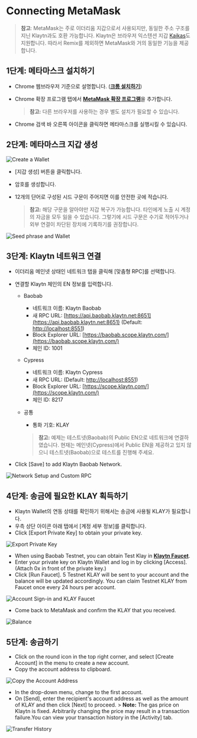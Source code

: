 # Connecting MetaMask <a id="connecting-metamask"></a>

> **참고**: MetaMask는 주로 이더리움 지갑으로서 사용되지만, 동일한 주소 구조를 지닌 Klaytn과도 호환 가능합니다. Klaytn은 브라우저 익스텐션 지갑 [Kaikas](../developer-tools/README.md#kaikas)도 지원합니다. 따라서 Remix를 제외하면 MetaMask와 거의 동일한 기능을 제공합니다.

## 1단계: 메타마스크 설치하기 <a id="install-metamask"></a>

* Chrome 웹브라우저 기준으로 설명합니다. ([**크롬 설치하기**](https://www.google.com/intl/en_us/chrome/))

* Chrome 확장 프로그램 탭에서 [**MetaMask 확장 프로그램**](https://chrome.google.com/webstore/detail/metamask/nkbihfbeogaeaoehlefnkodbefgpgknn?hl=en)을 추가합니다.

  > **참고:** 다른 브라우저를 사용하는 경우 별도 설치가 필요할 수 있습니다.

* Chrome 검색 바 오른쪽 아이콘을 클릭하면 메타마스크를 실행시킬 수 있습니다.

## 2단계: 메타마스크 지갑 생성 <a id="generate-a-metamask"></a>

![Create a Wallet](./img/new-to-metamask.png)

* [지갑 생성] 버튼을 클릭합니다.
* 암호를 생성합니다.
* 12개의 단어로 구성된 시드 구문이 주어지면 이를 안전한 곳에 적습니다.

  > **참고:** 해당 구문을 알아야만 지갑 복구가 가능합니다. 타인에게 노출 시 계정의 자금을 모두 잃을 수 있습니다. 그렇기에 시드 구문은 수기로 적어두거나 외부 연결이 차단된 장치에 기록하기를 권장합니다.

![Seed phrase and Wallet](./img/metamask-secret-backup.png)

## 3단계: Klaytn 네트워크 연결 <a id="connect-to-klaytn-network"></a>

* 이더리움 메인넷 상태인 네트워크 탭을 클릭해 [맞춤형 RPC]를 선택합니다.

* 연결할 Klaytn 체인의 EN 정보를 입력합니다.

  * Baobab
    * 네트워크 이름: Klaytn Baobab
    * 새 RPC URL: [https://api.baobab.klaytn.net:8651](https://api.baobab.klaytn.net:8651) (Default: [http://localhost:8551](http://localhost:8551/))
    * Block Explorer URL: [https://baobab.scope.klaytn.com/](https://baobab.scope.klaytn.com/)
    * 체인 ID: 1001
  * Cypress
    * 네트워크 이름: Klaytn Cypress
    * 새 RPC URL: (Default: [http://localhost:8551](http://localhost:8551/))
    * Block Explorer URL: [https://scope.klaytn.com/](https://scope.klaytn.com/)
    * 체인 ID: 8217
  * 공통
    * 통화 기호: KLAY

    > **참고:** 예제는 테스트넷(Baobab)의 Public EN으로 네트워크에 연결하였습니다. 현재는 메인넷(Cypress)에서 Public EN을 제공하고 있지 않으니 테스트넷(Baobab)으로 테스트를 진행해 주세요.

* Click [Save] to add Klaytn Baobab Network.

![Network Setup and Custom RPC](./img/metamask-add-baobab.png)

## 4단계: 송금에 필요한 KLAY 획득하기 <a id="obtain-klay-to-make-a-transaction"></a>

* Klaytn Wallet의 연동 상태를 확인하기 위해서는 송금에 사용될 KLAY가 필요합니다.
* 우측 상단 아이콘 아래 탭에서 [계정 세부 정보]를 클릭합니다.
* Click [Export Private Key] to obtain your private key.

![Export Private Key](./img/metamask-obtain-private-key.png)

* When using Baobab Testnet, you can obtain Test Klay in [**Klaytn Faucet**](https://baobab.wallet.klaytn.com/access?next=faucet).
* Enter your private key on Klaytn Wallet and log in by clicking [Access]. (Attach 0x in front of the private key.)
* Click [Run Faucet]. 5 Testnet KLAY will be sent to your account and the balance will be updated accordingly. You can claim Testnet KLAY from Faucet once every 24 hours per account.

![Account Sign-in and KLAY Faucet](./img/metamask-klay-faucet.png)

* Come back to MetaMask and confirm the KLAY that you received.

![Balance](./img/metamask-klay-received.png)

## 5단계: 송금하기 <a id="send-klay"></a>

* Click on the round icon in the top right corner, and select [Create Account] in the menu to create a new account.
* Copy the account address to clipboard.

![Copy the Account Address](./img/metamask-copy-address.png)

* In the drop-down menu, change to the first account.
* On [Send], enter the recipient's account address as well as the amount of KLAY and then click [Next] to proceed. > **Note:** The gas price on Klaytn is fixed. Arbitrarily changing the price may result in a transaction failure.You can view your transaction history in the [Activity] tab.

![Transfer History](./img/metamask-send-klay.png)
